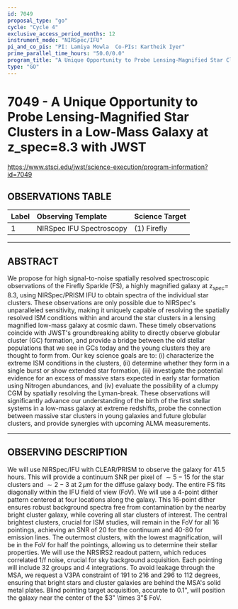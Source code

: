 ```yaml
---
id: 7049
proposal_type: "go"
cycle: "Cycle 4"
exclusive_access_period_months: 12
instrument_mode: "NIRSpec/IFU"
pi_and_co_pis: "PI: Lamiya Mowla  Co-PIs: Kartheik Iyer"
prime_parallel_time_hours: "50.0/0.0"
program_title: "A Unique Opportunity to Probe Lensing-Magnified Star Clusters in a Low-Mass Galaxy at z_spec=8.3 with JWST"
type: "GO"
---
```

# 7049 - A Unique Opportunity to Probe Lensing-Magnified Star Clusters in a Low-Mass Galaxy at z_spec=8.3 with JWST
https://www.stsci.edu/jwst/science-execution/program-information?id=7049
## OBSERVATIONS TABLE
| Label | Observing Template    | Science Target |
| :---- | :-------------------- | :------------- |
| 1     | NIRSpec IFU Spectroscopy | (1) Firefly    |

---

## ABSTRACT

We propose for high signal-to-noise spatially resolved spectroscopic observations of the Firefly Sparkle (FS), a highly magnified galaxy at z$_{spec}$= 8.3, using NIRSpec/PRISM IFU to obtain spectra of the individual star clusters.
These observations are only possible due to NIRSpec's unparalleled sensitivity, making it uniquely capable of resolving the spatially resolved ISM conditions within and around the star clusters in a lensing magnified low-mass galaxy at cosmic dawn.
These timely observations coincide with JWST's groundbreaking ability to directly observe globular cluster (GC) formation, and provide a bridge between the old stellar populations that we see in GCs today and the young clusters they are thought to form from. Our key science goals are to: (i) characterize the extreme ISM conditions in the clusters, (ii) determine whether they form in a single burst or show extended star formation, (iii) investigate the potential evidence for an excess of massive stars expected in early star formation using Nitrogen abundances, and (iv) evaluate the possibility of a clumpy CGM by spatially resolving the Lyman-break. These observations will significantly advance our understanding of the birth of the first stellar systems in a low-mass galaxy at extreme redshifts, probe the connection between massive star clusters in young galaxies and future globular clusters, and provide synergies with upcoming ALMA measurements.

---

## OBSERVING DESCRIPTION

We will use NIRSpec/IFU with CLEAR/PRISM to observe the galaxy for 41.5 hours. This will provide a continuum SNR per pixel of $\sim 5-15$ for the star clusters and $\sim 2-3$ at $2 \, \mu$m for the diffuse galaxy body. The entire FS fits diagonally within the IFU field of view (FoV). We will use a 4-point dither pattern centered at four locations along the galaxy. This 16-point dither ensures robust background spectra free from contamination by the nearby bright cluster galaxy, while covering all star clusters of interest. The central brightest clusters, crucial for ISM studies, will remain in the FoV for all 16 pointings, achieving an SNR of 20 for the continuum and 40-80 for emission lines. The outermost clusters, with the lowest magnification, will be in the FoV for half the pointings, allowing us to determine their stellar properties. We will use the NRSIRS2 readout pattern, which reduces correlated 1/f noise, crucial for sky background acquisition. Each pointing will include 32 groups and 4 integrations. To avoid leakage through the MSA, we request a V3PA constraint of 191 to 216 and 296 to 112 degrees, ensuring that bright stars and cluster galaxies are behind the MSA's solid metal plates. Blind pointing target acquisition, accurate to 0.1", will position the galaxy near the center of the $3" \times 3"$ FoV.